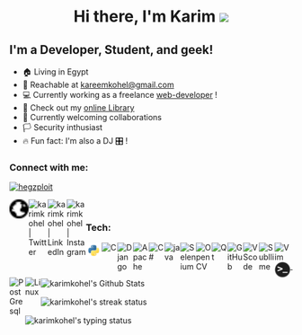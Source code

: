 <h1 align="center">Hi there, I'm Karim <img src="https://media.giphy.com/media/hvRJCLFzcasrR4ia7z/giphy.gif" width="25px"></h1>


## I'm a Developer, Student, and geek!
- 🏠 Living in Egypt
- 📨 Reachable at kareemkohel@gmail.com
- 💻 Currently working as a freelance [web-developer][website] !
- 📝 Check out my [online Library](https://drive.google.com/drive/folders/1Cx0w0peYKWUr_3B_wMyeUi2RF0wzpLDK?usp=sharing)
- 👥 Currently welcoming collaborations
- 🏳 Security inthusiast
- 🔥 Fun fact: I'm also a DJ 🎛 !

### Connect with me:
<p align="left"> <a href="https://twitter.com/karimkohel" target="blank"><img src="https://img.shields.io/twitter/follow/karimkohel?logo=twitter&style=for-the-badge" alt="hegzploit" /></a> </p>

[<img align="left" alt="karimkohel.com" width="34px" src="https://raw.githubusercontent.com/iconic/open-iconic/master/svg/globe.svg" />][website]
[<img align="left" alt="karimkohel | Twitter" width="34px" src="https://cdn.jsdelivr.net/npm/simple-icons@v3/icons/twitter.svg" />][twitter]
[<img align="left" alt="karimkohel | LinkedIn" width="34px" src="https://cdn.jsdelivr.net/npm/simple-icons@v3/icons/linkedin.svg" />][linkedin]
[<img align="left" alt="karimkohel | Instagram" width="34px" src="https://cdn.jsdelivr.net/npm/simple-icons@v3/icons/instagram.svg" />][instagram]

<br />

### Tech:

<img align="left" alt="Python3" width="28px" src="https://raw.githubusercontent.com/github/explore/80688e429a7d4ef2fca1e82350fe8e3517d3494d/topics/python/python.png" />

<img align="left" alt="C" width="28px" src="https://seeklogo.com/images/C/c-programming-language-logo-9B32D017B1-seeklogo.com.png" />

<img align="left" alt="Django" width="28px" src="https://john-bagiliko.github.io/images/logos/django.png" />

<img align="left" alt="Apache" width="28px" src="https://endertech.com/wp-content/uploads/2017/09/apache-logo.png" />

<img align="left" alt="C#" width="28px" src="https://img.icons8.com/color/48/000000/c-sharp-logo-2.png" />

<img align="left" alt="java" width="28px" src="https://img.icons8.com/color/48/000000/java-coffee-cup-logo.png" />

<img align="left" alt="Selenium" width="28px" src="https://www.drupal.org/files/styles/grid-3/public/images/big-logo.png?itok=MOZk5YZl" />

<img align="left" alt="OpenCV" width="28px" src="https://i.stack.imgur.com/ez8QV.png" />

<img align="left" alt="Qt" width="28px" src="https://www.claysol.com/public/images/qt.png" />

<img align="left" alt="GitHub" width="28px" src="https://img.icons8.com/fluent/50/000000/github.png" />

<img align="left" alt="VScode" width="28px" src="https://img.icons8.com/fluent/48/000000/visual-studio-code-2019.png" />

<img align="left" alt="Subllime" width="28px" src="https://upload.wikimedia.org/wikipedia/en/d/d2/Sublime_Text_3_logo.png" />

<img align="left" alt="Vim" width="28px" src="http://www.sromero.org/wiki/_media/linux/aplicaciones/vimman/vim-editor_logo.png" />

<img align="left" alt="Terminal" width="28px" src="https://raw.githubusercontent.com/github/explore/80688e429a7d4ef2fca1e82350fe8e3517d3494d/topics/terminal/terminal.png" />

<img align="left" alt="PostGresql" width="28px" src="https://upload.wikimedia.org/wikipedia/commons/thumb/2/29/Postgresql_elephant.svg/540px-Postgresql_elephant.svg.png" />

<img align="left" alt="Linux" width="28px" src="https://cdn.pixabay.com/photo/2017/01/31/16/57/linux-2025536_960_720.png" />

<br />
<br />

---

<img align="center" alt="karimkohel's Github Stats" src="https://github-readme-stats.vercel.app/api?username=karimkohel&show_icons=true&hide_border=true&count_private=true&bg_color=35,0b0c12,0e1535&title_color=fff&text_color=fff&icon_color=fff" />

<p><img align="center" src="https://github-readme-streak-stats.herokuapp.com/?user=karimkohel&bg_color=35,0b0c12,0e1535&title_color=fff&text_color=fff&icon_color=fff&hide_border=true" alt="karimkohel's streak status" /></p>

<p><img align="center" src="https://data.typeracer.com/misc/badge?user=karimkohel" alt="karimkohel's typing status" /></p>


[website]: https://www.karimkohel.com
[twitter]: https://twitter.com/karimkohel
[linkedin]: https://linkedin.com/in/karimkohel
[instagram]: https://instagram.com/karimkohel
